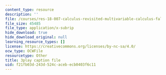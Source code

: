 ```yaml
---
content_type: resource
description: ''
file: /courses/res-18-007-calculus-revisited-multivariable-calculus-fall-2011/f21fb03d243d524cacebecb0403f6c11_NxbJzEMCU.srt
file_size: 45485
file_type: application/x-subrip
hide_download: true
hide_download_original: null
learning_resource_types: []
license: https://creativecommons.org/licenses/by-nc-sa/4.0/
ocw_type: OCWFile
resourcetype: Other
title: 3play caption file
uid: f21fb03d-243d-524c-aceb-ecb0403f6c11
---
```

